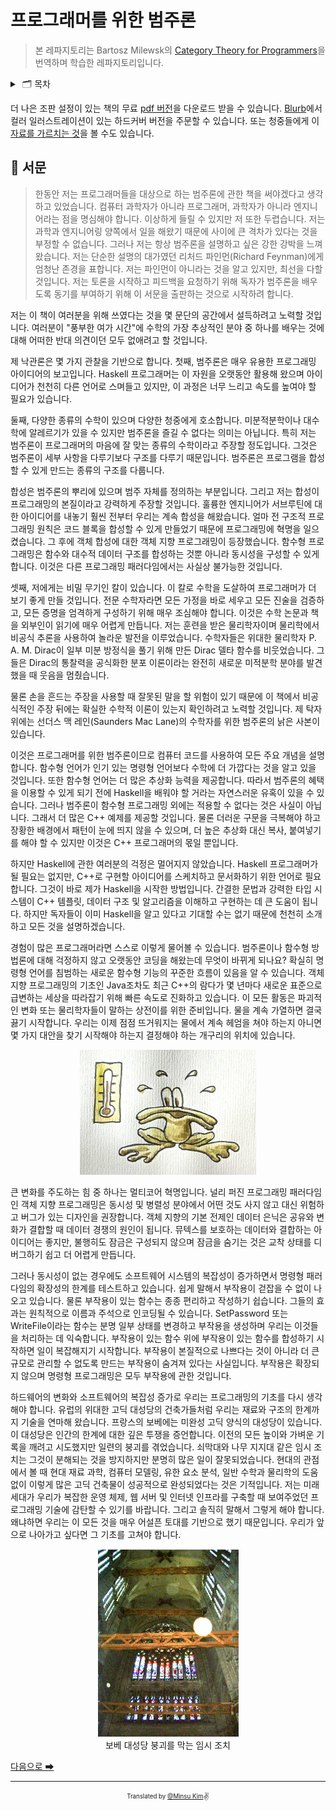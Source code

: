 # 프로그래머를 위한 범주론

> 본 레파지토리는 Bartosz Milewsk의 [Category Theory for Programmers](https://bartoszmilewski.com/2014/10/28/category-theory-for-programmers-the-preface/)을 번역하며 학습한 레파지토리입니다.

<details>
  <summary>
    &nbsp🗂 목차
  </summary>

### Part 1.

1. [범주:합성의 본질](part-1/1-category-the-essence-of-composition.md)
2. [타입과 함수](part-1/2-types-and-functions.md)
3. [크고 작은 범주](part-1/3-categories-great-and-small.md)
4. [Kleisli 범주](part-1/4-kleisli-categories.md)
5. [Products and Coproducts](part-1/5-products-and-coproducts.md)
6. [Simple Algebraic Data Types](part-1/6-simple-algebraic-data-types.md)
7. [Functors](part-1/7-functors.md)
8. [Functoriality](part-1/8-functoriality.md)
9. [Function Types](part-1/9-function-types.md)
10. [Natural Transformations](part-1/10-natural-transformations.md)

### Part 2.

1. [Declarative Programming](part-2/1-declarative-programming.md)
2. [Limits and Colimits](part-2/2-limits-and-colimits.md)
3. [Free Monoids](part-2/3-free-monoids.md)
4. [Representable Functors](part-2/4-representable-functors.md)
5. [The Yoneda Lemma](part-2/5-the-yoneda-lemma.md)
6. [Yoneda Embedding](part-2/6-yoneda-embedding.md)

### Part 3.

1. [It’s All About Morphisms](part-3/1-its-all-about-morphisms.md)
2. [Adjunctions](part-3/2-adjunctions.md)
3. [Free/Forgetful Adjunctions](part-3/3-free-forgetful-adjunctions.md)
4. [Monads: Programmer’s Definition](part-3/4-monads-programmers-definition.md)
5. [Monads and Effects](part-3/5-monads-and-effects.md)
6. [Monads Categorically](part-3/6-monads-categorically.md)
7. [Comonads](part-3/7-comonads.md)
8. [F-Algebras](part-3/8-f-algebras.md)
9. [Algebras for Monads](part-3/9-algebras-for-monads.md)
10. [Ends and Coends](part-3/10-ends-and-coends.md)
11. [Kan Extensions](part-3/11-kan-extensions.md)
12. [Enriched Categories](part-3/12-enriched-categories.md)
13. [Topoi](part-3/13-topoi.md)
14. [Lawvere Theories](part-3/14-lawvere-theories.md)
15. [Monads, Monoids, and Categories](part-3/15-monads-monoids-and-categories.md)

</details>

더 나은 조판 설정이 있는 책의 무료 [pdf 버전](https://github.com/hmemcpy/milewski-ctfp-pdf/)을 다운로드 받을 수 있습니다. [Blurb](https://www.blurb.com/b/9621951-category-theory-for-programmers-new-edition-hardco)에서 컬러 일러스트레이션이 있는 하드커버 버전을 주문할 수 있습니다. 또는 청중들에게 이 [자료를 가르치는 것](https://www.youtube.com/playlist?list=PLbgaMIhjbmEnaH_LTkxLI7FMa2HsnawM_)을 볼 수도 있습니다.

## 🌈 서문

> 한동안 저는 프로그래머들을 대상으로 하는 범주론에 관한 책을 써야겠다고 생각하고 있었습니다. 컴퓨터 과학자가 아니라 프로그래머, 과학자가 아니라 엔지니어라는 점을 명심해야 합니다. 이상하게 들릴 수 있지만 저 또한 두렵습니다. 저는 과학과 엔지니어링 양쪽에서 일을 해왔기 때문에 사이에 큰 격차가 있다는 것을 부정할 수 없습니다. 그러나 저는 항상 범주론을 설명하고 싶은 강한 강박을 느껴왔습니다. 저는 단순한 설명의 대가였던 리처드 파인먼(Richard Feynman)에게 엄청난 존경을 표합니다. 저는 파인먼이 아니라는 것을 알고 있지만, 최선을 다할 것입니다. 저는 토론을 시작하고 피드백을 요청하기 위해 독자가 범주론을 배우도록 동기를 부여하기 위해 이 서문을 출판하는 것으로 시작하려 합니다.

저는 이 책이 여러분을 위해 쓰였다는 것을 몇 문단의 공간에서 설득하려고 노력할 것입니다. 여러분이 "풍부한 여가 시간"에 수학의 가장 추상적인 분야 중 하나를 배우는 것에 대해 어떠한 반대 의견이던 모두 없애려고 할 것입니다.

제 낙관론은 몇 가지 관찰을 기반으로 합니다. 첫째, 범주론은 매우 유용한 프로그래밍 아이디어의 보고입니다. Haskell 프로그래머는 이 자원을 오랫동안 활용해 왔으며 아이디어가 천천히 다른 언어로 스며들고 있지만, 이 과정은 너무 느리고 속도를 높여야 할 필요가 있습니다.

둘째, 다양한 종류의 수학이 있으며 다양한 청중에게 호소합니다. 미분적분학이나 대수학에 알레르기가 있을 수 있지만 범주론을 즐길 수 없다는 의미는 아닙니다. 특히 저는 범주론이 프로그래머의 마음에 잘 맞는 종류의 수학이라고 주장할 정도입니다. 그것은 범주론이 세부 사항을 다루기보다 구조를 다루기 때문입니다. 범주론은 프로그램을 합성할 수 있게 만드는 종류의 구조를 다룹니다.

합성은 범주론의 뿌리에 있으며 범주 자체를 정의하는 부분입니다. 그리고 저는 합성이 프로그래밍의 본질이라고 강력하게 주장할 것입니다. 훌륭한 엔지니어가 서브루틴에 대한 아이디어를 내놓기 훨씬 전부터 우리는 계속 합성을 해왔습니다. 얼마 전 구조적 프로그래밍 원칙은 코드 블록을 합성할 수 있게 만들었기 때문에 프로그래밍에 혁명을 일으켰습니다. 그 후에 객체 합성에 대한 객체 지향 프로그래밍이 등장했습니다. 함수형 프로그래밍은 함수와 대수적 데이터 구조를 합성하는 것뿐 아니라 동시성을 구성할 수 있게 합니다. 이것은 다른 프로그래밍 패러다임에서는 사실상 불가능한 것입니다.

셋째, 저에게는 비밀 무기인 칼이 있습니다. 이 칼로 수학을 도살하여 프로그래머가 더 보기 좋게 만들 것입니다. 전문 수학자라면 모든 가정을 바로 세우고 모든 진술을 검증하고, 모든 증명을 엄격하게 구성하기 위해 매우 조심해야 합니다. 이것은 수학 논문과 책을 외부인이 읽기에 매우 어렵게 만듭니다. 저는 훈련을 받은 물리학자이며 물리학에서 비공식 추론을 사용하여 놀라운 발전을 이루었습니다. 수학자들은 위대한 물리학자 P. A. M. Dirac이 일부 미분 방정식을 풀기 위해 만든 Dirac 델타 함수를 비웃었습니다. 그들은 Dirac의 통찰력을 공식화한 분포 이론이라는 완전히 새로운 미적분학 분야를 발견했을 때 웃음을 멈췄습니다.

물론 손을 흔드는 주장을 사용할 때 잘못된 말을 할 위험이 있기 때문에 이 책에서 비공식적인 주장 뒤에는 확실한 수학적 이론이 있는지 확인하려고 노력할 것입니다. 제 탁자 위에는 선더스 맥 레인(Saunders Mac Lane)의 수학자를 위한 범주론의 낡은 사본이 있습니다.

이것은 프로그래머를 위한 범주론이므로 컴퓨터 코드를 사용하여 모든 주요 개념을 설명합니다. 함수형 언어가 인기 있는 명령형 언어보다 수학에 더 가깝다는 것을 알고 있을 것입니다. 또한 함수형 언어는 더 많은 추상화 능력을 제공합니다. 따라서 범주론의 혜택을 이용할 수 있게 되기 전에 Haskell을 배워야 할 거라는 자연스러운 유혹이 있을 수 있습니다. 그러나 범주론이 함수형 프로그래밍 외에는 적용할 수 없다는 것은 사실이 아닙니다. 그래서 더 많은 C++ 예제를 제공할 것입니다. 물론 더러운 구문을 극복해야 하고 장황한 배경에서 패턴이 눈에 띄지 않을 수 있으며, 더 높은 추상화 대신 복사, 붙여넣기를 해야 할 수 있지만 이것은 C++ 프로그래머의 몫일 뿐입니다.

하지만 Haskell에 관한 여러분의 걱정은 멀어지지 않았습니다. Haskell 프로그래머가 될 필요는 없지만, C++로 구현할 아이디어를 스케치하고 문서화하기 위한 언어로 필요합니다. 그것이 바로 제가 Haskell을 시작한 방법입니다. 간결한 문법과 강력한 타입 시스템이 C++ 템플릿, 데이터 구조 및 알고리즘을 이해하고 구현하는 데 큰 도움이 됩니다. 하지만 독자들이 이미 Haskell을 알고 있다고 기대할 수는 없기 때문에 천천히 소개하고 모든 것을 설명하겠습니다.

경험이 많은 프로그래머라면 스스로 이렇게 물어볼 수 있습니다. 범주론이나 함수형 방법론에 대해 걱정하지 않고 오랫동안 코딩을 해왔는데 무엇이 바뀌게 되나요? 확실히 명령형 언어를 침범하는 새로운 함수형 기능의 꾸준한 흐름이 있음을 알 수 있습니다. 객체 지향 프로그래밍의 기초인 Java조차도 최근 C++의 람다가 몇 년마다 새로운 표준으로 급변하는 세상을 따라잡기 위해 빠른 속도로 진화하고 있습니다. 이 모든 활동은 파괴적인 변화 또는 물리학자들이 말하는 상전이를 위한 준비입니다. 물을 계속 가열하면 결국 끓기 시작합니다. 우리는 이제 점점 뜨거워지는 물에서 계속 헤엄을 쳐야 하는지 아니면 몇 가지 대안을 찾기 시작해야 하는지 결정해야 하는 개구리의 위치에 있습니다.

<div align='center'>
  <img src='./images/frog.jpeg' height='200'>
</div>

큰 변화를 주도하는 힘 중 하나는 멀티코어 혁명입니다. 널리 퍼진 프로그래밍 패러다임인 객체 지향 프로그래밍은 동시성 및 병렬성 분야에서 어떤 것도 사지 않고 대신 위험하고 버그가 있는 디자인을 권장합니다. 객체 지향의 기본 전제인 데이터 은닉은 공유와 변화가 결합할 때 데이터 경쟁의 원인이 됩니다. 뮤텍스를 보호하는 데이터와 결합하는 아이디어는 좋지만, 불행히도 잠금은 구성되지 않으며 잠금을 숨기는 것은 교착 상태를 디버그하기 쉽고 더 어렵게 만듭니다.

그러나 동시성이 없는 경우에도 소프트웨어 시스템의 복잡성이 증가하면서 명령형 패러다임의 확장성의 한계를 테스트하고 있습니다. 쉽게 말해서 부작용이 걷잡을 수 없이 나오고 있습니다. 물론 부작용이 있는 함수는 종종 편리하고 작성하기 쉽습니다. 그들의 효과는 원칙적으로 이름과 주석으로 인코딩될 수 있습니다. SetPassword 또는 WriteFile이라는 함수는 분명 일부 상태를 변경하고 부작용을 생성하며 우리는 이것들을 처리하는 데 익숙합니다. 부작용이 있는 함수 위에 부작용이 있는 함수를 합성하기 시작하면 일이 복잡해지기 시작합니다. 부작용이 본질적으로 나쁘다는 것이 아니라 더 큰 규모로 관리할 수 없도록 만드는 부작용이 숨겨져 있다는 사실입니다. 부작용은 확장되지 않으며 명령형 프로그래밍은 모두 부작용에 관한 것입니다.

하드웨어의 변화와 소프트웨어의 복잡성 증가로 우리는 프로그래밍의 기초를 다시 생각해야 합니다. 유럽의 위대한 고딕 대성당의 건축가들처럼 우리는 재료와 구조의 한계까지 기술을 연마해 왔습니다. 프랑스의 보베에는 미완성 고딕 양식의 대성당이 있습니다. 이 대성당은 인간의 한계에 대한 깊은 투쟁을 증언합니다. 이전의 모든 높이와 가벼운 기록을 깨려고 시도했지만 일련의 붕괴를 겪었습니다. 쇠막대와 나무 지지대 같은 임시 조치는 그것이 분해되는 것을 방지하지만 분명히 많은 일이 잘못되었습니다. 현대의 관점에서 볼 때 현대 재료 과학, 컴퓨터 모델링, 유한 요소 분석, 일반 수학과 물리학의 도움 없이 이렇게 많은 고딕 건축물이 성공적으로 완성되었다는 것은 기적입니다. 저는 미래 세대가 우리가 복잡한 운영 체제, 웹 서버 및 인터넷 인프라를 구축할 때 보여주었던 프로그래밍 기술에 감탄할 수 있기를 바랍니다. 그리고 솔직히 말해서 그렇게 해야 합니다. 왜냐하면 우리는 이 모든 것을 매우 어설픈 토대를 기반으로 했기 때문입니다. 우리가 앞으로 나아가고 싶다면 그 기초를 고쳐야 합니다.

<div align='center'>
  <figure>
    <div>
      <img src='./images/beauvais-cathedral.jpeg' height='300' />
    </div>
    <figcaption>
      보베 대성당 붕괴를 막는 임시 조치
    </figcaption>
  </figure>
</div>

[다음으로 ➡](https://github.com/alstn2468/category-theory-for-programmers/blob/main/part-1/1-category-the-essence-of-composition.md#%EB%B2%94%EC%A3%BC-%EC%A1%B0%ED%95%A9%EC%9D%98-%EB%B3%B8%EC%A7%88)

---

<div align="center">

<sub><sup>Translated by <a href="https://github.com/alstn2468">@Minsu Kim</a></sup></sub><small>✌</small>

</div>